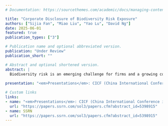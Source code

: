 ```yaml
---
# Documentation: https://sourcethemes.com/academic/docs/managing-content/

title: "Corporate Disclosure of Biodiversity Risk Exposure"
authors: ["Sijia Fan", "Miao Liu", "Yao Lu", "David Ng"]
date: 2025-06-01
featured: true
publication_types: ["3"]

# Publication name and optional abbreviated version.
publication: "Under Review"
publication_short: ""

# Abstract and optional shortened version.
abstract: |
  Biodiversity risk is an emerging challenge for firms and a growing concern for investors. We evaluate how companies disclose biodiversity risk exposure in their 10-K filings and how these disclosures shape investor perceptions. Using a two-step approach that combines natural language processing and large language models, we identify and classify voluntary disclosure of exposure to biodiversity risk as either direct (explicit acknowledgments of exposure) or indirect (implied exposure embedded in business discussions). We find that firms are more likely to disclose biodiversity risk exposure, particularly through direct disclosure, when institutional ownership is higher and when local stakeholder pressure intensifies. While managers tend to issue direct disclosures in response to information demand, investors react more strongly to indirect disclosures, especially when these disclosures appear for the first time. This divergence underscores a tension in disclosure preferences for exposure to emerging and rapidly evolving risks such as biodiversity: managers prioritize "reliability" and disclose only when confident, whereas investors value "relevance" and respond more strongly to timely, even if less definitive, signals.
  
presentation: "<em>Presentations</em>: CICF (China International Conference in Finance) 2025; SMU SOAR Accounting Symposium 2024*; 2024 HKUST Conference Accounting Research Symposium*; Cornell Accounting Brown Bag*"

# Custom links
links:
- name: "<em>Presentations</em>: CICF (China International Conference in Finance) 2025; SMU SOAR Accounting Symposium 2024*; 2024 HKUST Conference Accounting Research Symposium*; Cornell Accounting Brown Bag*"
  url: "https://papers.ssrn.com/sol3/papers.cfm?abstract_id=5398915"
- name: SSRN
  url: "https://papers.ssrn.com/sol3/papers.cfm?abstract_id=5398915"
---
```

